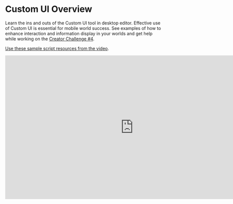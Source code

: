 # Custom UI Overview

Learn the ins and outs of the Custom UI tool in desktop editor. Effective use of Custom UI is essential for mobile world success. See examples of how to enhance interaction and information display in your worlds and get help while working on the [Creator Challenge #4](https://communityforums.atmeta.com/t5/Events-Competitions/Weekly-Creator-Challenge-4-New-Creators/td-p/1304548).

[Use these sample script resources from the video](https://github.com/MHCPCreators/worlds-documentation/tree/main/docs/scripting-concepts-persistence-apis/custom-ui/resource-files).

<iframe width="821" height="462" src="https://www.youtube.com/embed/e7ReN0gam5k" title="MHCP Mentor Office Hour Video: Custom UI with PigeonNo12" frameborder="0" allow="accelerometer; autoplay; clipboard-write; encrypted-media; gyroscope; picture-in-picture; web-share" referrerpolicy="strict-origin-when-cross-origin" allowfullscreen></iframe>
